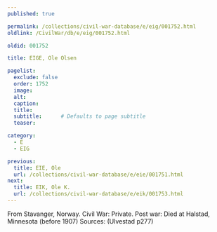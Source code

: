 ```yaml
---
published: true

permalink: /collections/civil-war-database/e/eig/001752.html
oldlink: /CivilWar/db/e/eig/001752.html

oldid: 001752

title: EIGE, Ole Olsen

pagelist:
  exclude: false
  order: 1752
  image: 
  alt:
  caption:
  title:
  subtitle:      # Defaults to page subtitle
  teaser:

category: 
  - E 
  - EIG

previous:
  title: EIE, Ole
  url: /collections/civil-war-database/e/eie/001751.html  
next:
  title: EIK, Ole K.
  url: /collections/civil-war-database/e/eik/001753.html   
---
```

From Stavanger, Norway. Civil War: Private. Post war: Died at Halstad, Minnesota (before 1907) Sources: (Ulvestad p277)